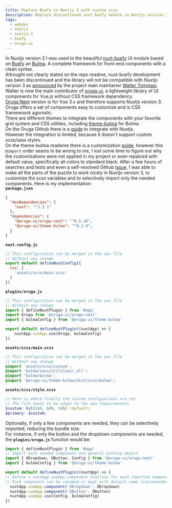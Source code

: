 ```yaml
---
title: Replace Buefy in Nuxtjs 3 with custom scss
description: Replace discontinued nuxt-buefy module in Nuxtjs version 3 and support custom scss with Oruga and Theme Bulma.
tags:
  - webdev
  - nuxtjs
  - nuxtjs-3
  - buefy
  - oruga-ui
---
```

In Nuxtjs version 2 I was used to the beautiful [nuxt-buefy](https://github.com/buefy/nuxt-buefy) UI module based on [Buefy](https://buefy.org/) an [Bulma](https://bulma.io/). A complete framework for front-end components with a clean syntax.  
Altrought not clearly stated on the repo readme, nuxt-buefy development has been discontinued and the library will not be compatible with Nuxtjs version 3 as [announced](https://github.com/buefy/buefy/issues/2505#issuecomment-997000720) by the project main maintainer [Walter Tommasi](https://github.com/jtommy).   
Walter is now the main contributor of [oruga-ui](https://github.com/oruga-ui), a lightweight library of UI components for Vue.js without CSS framework dependency.  
[Oruga Next](https://www.npmjs.com/package/@oruga-ui/oruga-next) version is for Vue 3.x and therefore supports Nuxtjs version 3.  
Oruga offers a set of components easy to customize and is CSS framewoork agonistic.  
There are different themes to integrate the components with your favorite grid system and CSS utilities, including [theme-bulma](https://github.com/oruga-ui/theme-bulma) for Bulma.  
On the Oruga Github there is a [guide](https://github.com/oruga-ui/oruga#using-oruga-with-nuxt) to integrate with Nuxtjs.  
However the integration is limited, because it doesn't support custom scss/sass styles.  
On the theme-bulma reademe there is a customization [guide](https://github.com/oruga-ui/theme-bulma#customization-sassscss), however this `@import` order seams to be wrong to me, I lost some time to figure out why the customizations were not applied in my project or even repalced with default value, specifically all colors to standard black.
After a few hours of searches and tests and even a self-resolved Github [issue](https://github.com/oruga-ui/theme-bulma/issues/81), I was able to make all the parts of the puzzle to work nicely in Nuxtjs version 3, to customize the scss variables and to selectively import only the needed components. Here is my implementation:  
**`package.json`**
```json
{
  "devDependencies": {
    "nuxt": "^3.3.1"
  },
  "dependencies": {
    "@oruga-ui/oruga-next": "^0.5.10",
    "@oruga-ui/theme-bulma": "^0.2.9",
  }
}
```
**`nuxt.config.js`**
```js
// This configuration can be merged in the own file
// Without any change
export default defineNuxtConfig({
  css: [
    'assets/scss/main.scss'
  ]
})
```
**`plugins/oruga.js`**
```js
// This configuration can be merged in the own file
// Without any change
import { defineNuxtPlugin } from '#app'
import Oruga from '@oruga-ui/oruga-next'
import { bulmaConfig } from '@oruga-ui/theme-bulma'

export default defineNuxtPlugin((nuxtApp) => {
    nuxtApp.vueApp.use(Oruga, bulmaConfig)
})
```

**`assets/scss/main.scss`**
```scss
// This configuration can be merged in the own file
// Without any change
@import 'assets/scss/custom';
@import 'bulma/sass/utilities/_all';
@import 'bulma/bulma';
@import '@oruga-ui/theme-bulma/dist/scss/bulma';
```

**`assets/scss/style.scss`**
```scss
// Here is where finally the custom configuations are set
// The file needs to be adapt to the own requiremenets
$custom: hsl(268, 68%, 56%) !default;
$primary: $custom;
```
Optionally, if only a few components are needed, they can be selectively imported, reducing the bundle size.  
For instance, if only the button and the dropdown components are needed, the **`plugins/oruga.js`** function would be:
```js
import { defineNuxtPlugin } from '#app'
// Import each needed component and general Confing object
import { ODropdown, OButton, Config } from '@oruga-ui/oruga-next'
import { bulmaConfig } from '@oruga-ui/theme-bulma'

export default defineNuxtPlugin((nuxtApp) => {
// Define a nuxtApp.vueApp.component function for each imported component
// Each component can be renamed or kept with default name (reccomanded)
  nuxtApp.vueApp.component('ODropdown', ODropdown)
  nuxtApp.vueApp.component('OButton', OButton)
  nuxtApp.vueApp.use(Config, bulmaConfig)
})
```
